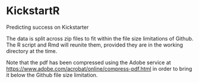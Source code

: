 # KickstartR
Predicting success on Kickstarter

The data is split across zip files to fit within the file size limitations of Github. The R script and Rmd will reunite them, provided they are in the working directory at the time.

Note that the pdf has been compressed using the Adobe service at https://www.adobe.com/acrobat/online/compress-pdf.html in order to bring it below the Github file size limitation.
